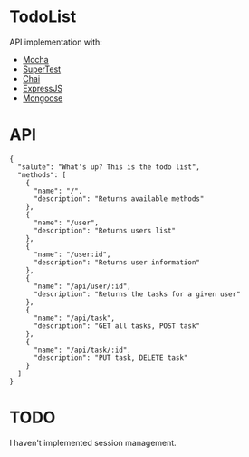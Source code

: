 TodoList
=========
API implementation with:

  - [Mocha](http://mochajs.org/)
  - [SuperTest](https://github.com/visionmedia/supertest)
  - [Chai](http://chaijs.com/)
  - [ExpressJS](http://expressjs.com/)
  - [Mongoose](https://github.com/LearnBoost/mongoose)


API
==========

````
{
  "salute": "What's up? This is the todo list",
  "methods": [
    {
      "name": "/",
      "description": "Returns available methods"
    },
    {
      "name": "/user",
      "description": "Returns users list"
    },
    {
      "name": "/user:id",
      "description": "Returns user information"
    },
    {
      "name": "/api/user/:id",
      "description": "Returns the tasks for a given user"
    },
    {
      "name": "/api/task",
      "description": "GET all tasks, POST task"
    },
    {
      "name": "/api/task/:id",
      "description": "PUT task, DELETE task"
    }
  ]
}
`````

TODO
===========

I haven't implemented session management.



